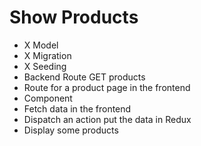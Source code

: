 # Show Products

- X Model
- X Migration
- X Seeding
- Backend Route GET products
- Route for a product page in the frontend
- Component
- Fetch data in the frontend
- Dispatch an action put the data in Redux
- Display some products
